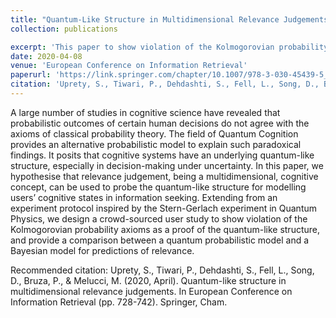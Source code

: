 ```yaml
---
title: "Quantum-Like Structure in Multidimensional Relevance Judgements"
collection: publications

excerpt: 'This paper to show violation of the Kolmogorovian probability especially in decision-making under uncertainty, and provide quantum-like structure to model those uncertainty.'
date: 2020-04-08
venue: 'European Conference on Information Retrieval'
paperurl: 'https://link.springer.com/chapter/10.1007/978-3-030-45439-5_48'
citation: 'Uprety, S., Tiwari, P., Dehdashti, S., Fell, L., Song, D., Bruza, P., & Melucci, M. (2020, April). Quantum-like structure in multidimensional relevance judgements. In European Conference on Information Retrieval (pp. 728-742). Springer, Cham.'
---
```

A large number of studies in cognitive science have revealed that probabilistic outcomes of certain human decisions do not agree with the axioms of classical probability theory. The field of Quantum Cognition provides an alternative probabilistic model to explain such paradoxical findings. It posits that cognitive systems have an underlying quantum-like structure, especially in decision-making under uncertainty. In this paper, we hypothesise that relevance judgement, being a multidimensional, cognitive concept, can be used to probe the quantum-like structure for modelling users’ cognitive states in information seeking. Extending from an experiment protocol inspired by the Stern-Gerlach experiment in Quantum Physics, we design a crowd-sourced user study to show violation of the Kolmogorovian probability axioms as a proof of the quantum-like structure, and provide a comparison between a quantum probabilistic model and a Bayesian model for predictions of relevance.


Recommended citation: Uprety, S., Tiwari, P., Dehdashti, S., Fell, L., Song, D., Bruza, P., & Melucci, M. (2020, April). Quantum-like structure in multidimensional relevance judgements. In European Conference on Information Retrieval (pp. 728-742). Springer, Cham.
